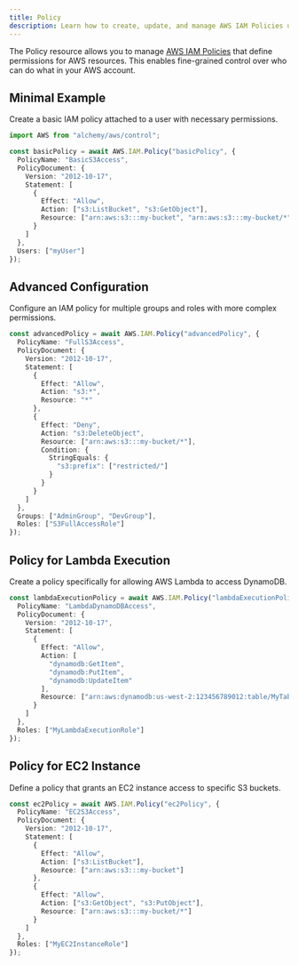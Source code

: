 ```yaml
---
title: Policy
description: Learn how to create, update, and manage AWS IAM Policies using Alchemy Cloud Control.
---
```



The Policy resource allows you to manage [AWS IAM Policies](https://docs.aws.amazon.com/iam/latest/userguide/) that define permissions for AWS resources. This enables fine-grained control over who can do what in your AWS account.

## Minimal Example

Create a basic IAM policy attached to a user with necessary permissions.

```ts
import AWS from "alchemy/aws/control";

const basicPolicy = await AWS.IAM.Policy("basicPolicy", {
  PolicyName: "BasicS3Access",
  PolicyDocument: {
    Version: "2012-10-17",
    Statement: [
      {
        Effect: "Allow",
        Action: ["s3:ListBucket", "s3:GetObject"],
        Resource: ["arn:aws:s3:::my-bucket", "arn:aws:s3:::my-bucket/*"]
      }
    ]
  },
  Users: ["myUser"]
});
```

## Advanced Configuration

Configure an IAM policy for multiple groups and roles with more complex permissions.

```ts
const advancedPolicy = await AWS.IAM.Policy("advancedPolicy", {
  PolicyName: "FullS3Access",
  PolicyDocument: {
    Version: "2012-10-17",
    Statement: [
      {
        Effect: "Allow",
        Action: "s3:*",
        Resource: "*"
      },
      {
        Effect: "Deny",
        Action: "s3:DeleteObject",
        Resource: ["arn:aws:s3:::my-bucket/*"],
        Condition: {
          StringEquals: {
            "s3:prefix": ["restricted/"]
          }
        }
      }
    ]
  },
  Groups: ["AdminGroup", "DevGroup"],
  Roles: ["S3FullAccessRole"]
});
```

## Policy for Lambda Execution

Create a policy specifically for allowing AWS Lambda to access DynamoDB.

```ts
const lambdaExecutionPolicy = await AWS.IAM.Policy("lambdaExecutionPolicy", {
  PolicyName: "LambdaDynamoDBAccess",
  PolicyDocument: {
    Version: "2012-10-17",
    Statement: [
      {
        Effect: "Allow",
        Action: [
          "dynamodb:GetItem",
          "dynamodb:PutItem",
          "dynamodb:UpdateItem"
        ],
        Resource: ["arn:aws:dynamodb:us-west-2:123456789012:table/MyTable"]
      }
    ]
  },
  Roles: ["MyLambdaExecutionRole"]
});
```

## Policy for EC2 Instance

Define a policy that grants an EC2 instance access to specific S3 buckets.

```ts
const ec2Policy = await AWS.IAM.Policy("ec2Policy", {
  PolicyName: "EC2S3Access",
  PolicyDocument: {
    Version: "2012-10-17",
    Statement: [
      {
        Effect: "Allow",
        Action: ["s3:ListBucket"],
        Resource: ["arn:aws:s3:::my-bucket"]
      },
      {
        Effect: "Allow",
        Action: ["s3:GetObject", "s3:PutObject"],
        Resource: ["arn:aws:s3:::my-bucket/*"]
      }
    ]
  },
  Roles: ["MyEC2InstanceRole"]
});
```
